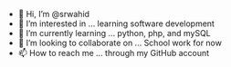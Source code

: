 - 👋 Hi, I’m @srwahid
- 👀 I’m interested in ... learning software development
- 🌱 I’m currently learning ... python, php, and mySQL
- 💞️ I’m looking to collaborate on ... School work for now
- 📫 How to reach me ... through my GitHub account

<!---
srwahid/srwahid is a ✨ special ✨ repository because its `README.md` (this file) appears on your GitHub profile.
You can click the Preview link to take a look at your changes.
--->
